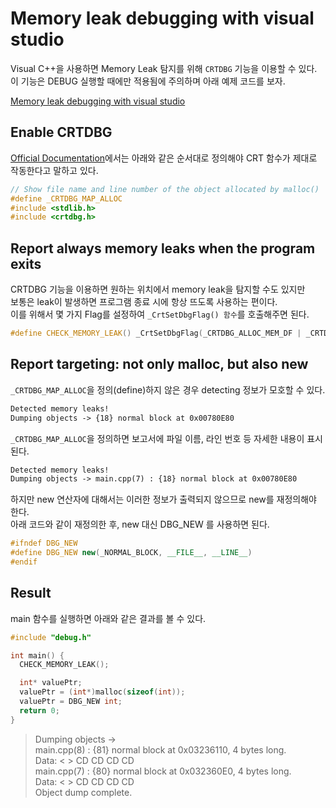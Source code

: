 # Memory leak debugging with visual studio

Visual C++을 사용하면 Memory Leak 탐지를 위해 `CRTDBG` 기능을 이용할 수 있다.  
이 기능은 DEBUG 실행할 때에만 적용됨에 주의하며 아래 예제 코드를 보자.  

[Memory leak debugging with visual studio]

## Enable CRTDBG

[Official Documentation]에서는 아래와 같은 순서대로 정의해야 CRT 함수가 제대로 작동한다고 말하고 있다.  

```cpp
// Show file name and line number of the object allocated by malloc()
#define _CRTDBG_MAP_ALLOC
#include <stdlib.h>
#include <crtdbg.h>
```

## Report always memory leaks when the program exits

CRTDBG 기능을 이용하면 원하는 위치에서 memory leak을 탐지할 수도 있지만  
보통은 leak이 발생하면 프로그램 종료 시에 항상 뜨도록 사용하는 편이다.  
이를 위해서 몇 가지 Flag를 설정하여 `_CrtSetDbgFlag() 함수`를 호출해주면 된다.  

```cpp
#define CHECK_MEMORY_LEAK() _CrtSetDbgFlag(_CRTDBG_ALLOC_MEM_DF | _CRTDBG_LEAK_CHECK_DF)
```

## Report targeting: not only malloc, but also new

`_CRTDBG_MAP_ALLOC`을 정의(define)하지 않은 경우 detecting 정보가 모호할 수 있다.  

```txt
Detected memory leaks!
Dumping objects -> {18} normal block at 0x00780E80
```

`_CRTDBG_MAP_ALLOC`을 정의하면 보고서에 파일 이름, 라인 번호 등 자세한 내용이 표시된다.  

```txt
Detected memory leaks!
Dumping objects -> main.cpp(7) : {18} normal block at 0x00780E80
```

하지만 new 연산자에 대해서는 이러한 정보가 출력되지 않으므로 new를 재정의해야 한다.  
아래 코드와 같이 재정의한 후, new 대신 DBG_NEW 를 사용하면 된다.  

```cpp
#ifndef DBG_NEW
#define DBG_NEW new(_NORMAL_BLOCK, __FILE__, __LINE__)
#endif
```

## Result

main 함수를 실행하면 아래와 같은 결과를 볼 수 있다.

```cpp
#include "debug.h"

int main() {
  CHECK_MEMORY_LEAK();

  int* valuePtr;
  valuePtr = (int*)malloc(sizeof(int));
  valuePtr = DBG_NEW int;
  return 0;
}
```

> Dumping objects ->  
> main.cpp(8) : {81} normal block at 0x03236110, 4 bytes long.  
>  Data: <    > CD CD CD CD  
> main.cpp(7) : {80} normal block at 0x032360E0, 4 bytes long.  
>  Data: <    > CD CD CD CD  
> Object dump complete.  

[Memory leak debugging with visual studio]:https://github.com/seungin/msvc/blob/master/memory-leak-debugging-with-visual-studio/memory-leak-debugging-with-visual-studio/debug.h
[Official Documentation]:https://msdn.microsoft.com/ko-kr/library/x98tx3cf.aspx?f=255&MSPPError=-2147217396